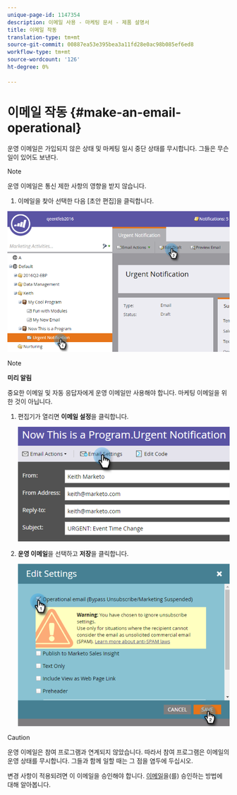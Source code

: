 ```yaml
---
unique-page-id: 1147354
description: 이메일 사용 - 마케팅 문서 - 제품 설명서
title: 이메일 작동
translation-type: tm+mt
source-git-commit: 00887ea53e395bea3a11fd28e0ac98b085ef6ed8
workflow-type: tm+mt
source-wordcount: '126'
ht-degree: 0%

---
```



# 이메일 작동 {#make-an-email-operational}

운영 이메일은 가입되지 않은 상태 및 마케팅 일시 중단 상태를 무시합니다. 그들은 무슨 일이 있어도 보낸다.

>[!NOTE]
>
>운영 이메일은 통신 제한 사항의 영향을 받지 않습니다.

1. 이메일을 찾아 선택한 다음 [초안 편집]을 클릭합니다.

![](assets/one-1.png)

>[!NOTE]
>
>**미리 알림**
>
>중요한 이메일 및 자동 응답자에게 운영 이메일만 사용해야 합니다. 마케팅 이메일을 위한 것이 아닙니다.

1. 편집기가 열리면 **이메일 설정**&#x200B;을 클릭합니다.

   ![](assets/two-1.png)

1. **운영 이메일**&#x200B;을 선택하고 **저장**&#x200B;을 클릭합니다.

   ![](assets/three.png)

>[!CAUTION]
>
>운영 이메일은 참여 프로그램과 연계되지 않았습니다. 따라서 참여 프로그램은 이메일의 운영 상태를 무시합니다. 그들과 함께 일할 때는 그 점을 염두에 두십시오.

변경 사항이 적용되려면 이 이메일을 승인해야 합니다. [이메일](../../../../product-docs/email-marketing/general/creating-an-email/approve-an-email.md)을(를) 승인하는 방법에 대해 알아봅니다.
